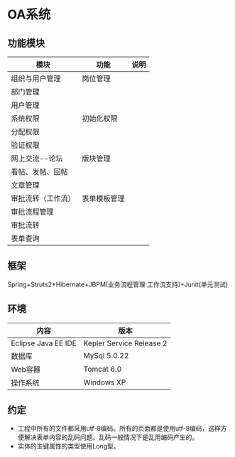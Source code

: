 # OA系统
## 功能模块
模块|功能|说明          
----|------|-----
组织与用户管理|岗位管理	
 |部门管理|
 |用户管理|
系统权限|初始化权限|	
 |分配权限	|
 |验证权限	|
网上交流--论坛|版块管理	|
 |看帖、发帖、回帖	|
 |文章管理	|
审批流转（工作流）|表单模板管理	|
 |审批流程管理	|
 |审批流转	|
 |表单查询	|

## 框架
Spring+Struts2+Hibernate+JBPM(业务流程管理:工作流支持)+Junit(单元测试)

## 环境
内容|版本
----|------
Eclipse Java EE IDE|Kepler Service Release 2
数据库|MySql 5.0.22
Web容器|Tomcat 6.0
操作系统|Windows XP

## 约定
* 工程中所有的文件都采用utf-8编码。所有的页面都是使用utf-8编码，这样方便解决表单内容的乱码问题。乱码一般情况下是乱用编码产生的。
* 实体的主键属性的类型使用Long型。
